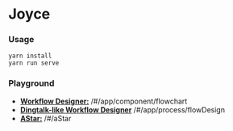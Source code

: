 # Joyce

### Usage

``` shell
yarn install
yarn run serve
```

### Playground

- [**Workflow Designer:**](http://122.51.84.51/#/app/component/flowchart) /#/app/component/flowchart
- [**Dingtalk-like Workflow Designer**](http://122.51.84.51/#/app/process/flowDesign) /#/app/process/flowDesign
- [**AStar:**](http://122.51.84.51/#/aStar) /#/aStar

